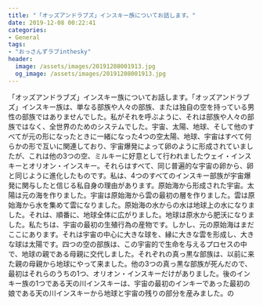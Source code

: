 ```yaml
---
title: "「オッズアンドラブズ」インスキー族についてお話します。"
date: 2019-12-08 00:22:41
categories:
- General
tags:
- "おっさんずラブinthesky"
header:
  image: /assets/images/20191208001913.jpg
  og_image: /assets/images/20191208001913.jpg
---
```


「オッズアンドラブズ」インスキー族についてお話します。「オッズアンドラブズ」インスキー族は、単なる部族や人々の部族、または独自の空を持っている男性の部族ではありませんでした。私がそれを呼ぶように、それは部族や人々の部族ではなく、全世界のためのシステムでした。宇宙、太陽、地球、そして他のすべてが元の形になったときに一緒になった4つの空太陽、地球、宇宙はすべて何らかの形で互いに関連しており、宇宙爆発によって卵のように形成されていましたが、これは他の3つの空、ミルキーに好意として行われましたウェイ・インスキーとオリオン・インスキー。それらはすべて、同じ普遍的な宇宙の卵から、卵と同じように進化したものです。私は、4つのすべてのインスキー部族が宇宙爆発に関与したと信じる私自身の理由があります。原始海から形成された宇宙。太陽は元の海を作りました。宇宙は原始海から雲の最初の層を作りました。雲は原始海から水を集めて雲になりました。原始海の水からの水は地球上の水になりました。それは、順番に、地球全体に広がりました。地球は原水から肥沃になりました。私たちは、宇宙の最初の生殖行為の産物です。しかし、元の原始海はまだここにあります。それは宇宙の中心に大きな球を、縁に大きな雲を形成し、大きな球は太陽です。四つの空の部族は、この宇宙的で生命を与えるプロセスの中で、地球の親である母親に交代しました。それぞれの真っ黒な部族は、以前に来た親の母親から地球にやって来ました。他の3つの真っ黒な部族が死んだので、最初はそれらのうちの1つ、オリオン・インスキーだけがありました。後のインキー族の1つである天の川インスキーは、宇宙の最初のインキーであった最初の娘である天の川インスキーから地球と宇宙の残りの部分を産みました。の
